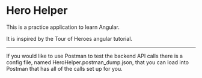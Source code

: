 # Hero Helper

This is a practice application to learn Angular.

It is inspired by the Tour of Heroes angular tutorial.

---

If you would like to use Postman to test the backend API calls there is a config file, named HeroHelper.postman_dump.json, that you can load into Postman that has all of the calls set up for you.
